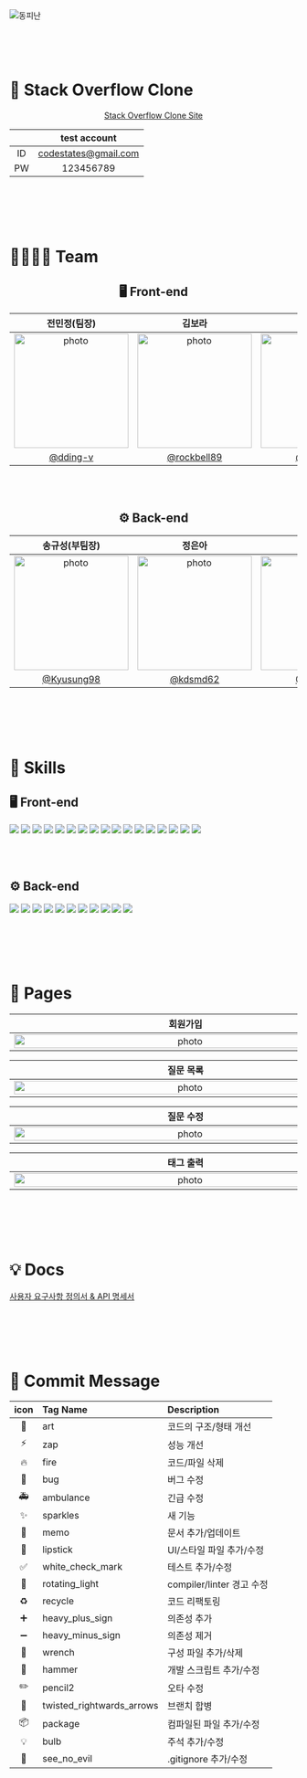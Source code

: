 <img src="https://capsule-render.vercel.app/api?type=Waving&color=8c66ff&height=280&section=header&fontColor=ffffff&animation=twinkling&text=%F0%9F%8E%88%20%EB%8F%99%EA%B7%B8%EB%9E%80%20%EC%BD%94%EB%94%A9%20%EC%86%8D%EC%97%90%20%ED%94%BC%EC%96%B4%EB%82%9C%20How%20is%20the%20life?&fontSize=40&fontAlignY=40" alt="동피난"/>

<br><br><br>

# 📌 Stack Overflow Clone

<div align="center">

[Stack Overflow Clone Site](https://github.com/kyechan99/capsule-render#wave)

| | test account |
| :--: | :--: |
| ID | codestates@gmail.com |
| PW | 123456789 |


<br><br><br><br>
</div>

# 👩‍👩‍👧‍👦 Team

<div align="center">

## 🖥️ Front-end
| 전민정(팀장) | 김보라 | 이승미 |
| :---------: | :----: | :-----: |
| <div><img src="https://lh3.googleusercontent.com/fife/AMPSemcXqZvnahdcQTSlE8Fqad97MjgCXnOcFWaXYnqXft14sujVJZy7TIc_PHW2vnNLhx38E0BJvd_-GZCQQIUBQbgXqa-hc3g_5XCGASSShRQoydhP4azZ853f9KA70fDIsUotJZIFJRQnYK9XAt2bRYSOTJd30f3nOddi5Xqz8FTXzwtB3PGW0DclxYsDzlskiuMxRfCgXGfYPRNyVTKro8lZuq-GcIgZKxMKPWwADte7ZLka6TYwc3kUMnoboN7DsnlB6WMFYrQOaPmH2Q6v9LP60uc7JQqNF2DGd6PT2c0IG5siYjSuTcFYxygFD9r4oRfJfkvNmY0EvsqZkINqIdExorBiWi6sETv8PkKyIIQEsfFTPKo5Ees1wycpg6PAzqSosCeGU73pOEu05PaPOwtpvDcT2V-vcSn79KiQOK0U-NOg6QVVa99hju2zXY9_IXcBZqulsQS4tJi5Ru2Dzcdkl8y9H_w18cFtTxJSi8k-QwAqMycZDQTpavriDQfZQtg8w5hdD_zBoMxhfMGr3c_qsrt-MedxfXu26_LVduJ1MpqKQukUffQsUQsm0b_N0NT5pckj5Ks4V5ixJOMfwKXgHG2jjVDOztaSdyZ5kZj2wfnO1Qlc1uFLWi9zVUQCEn3EXczhzqa5hSRxlKM4hSHPC5MYz8RyZ3LxxImdNFWzGwk4Cr8I2YA0NiT06XYfm9AXlW6WsTrc9EP5f4fXwl6jI0AtQznQvT50mtkhgRAe85u-ZyPzGjtbJMJ4LD4psRv3gvp8SK0BTQhR77tzlFyDLKYabenby7VumZlYji6LO4FNkg0UxXyR-l72HC32z4y7oH9-OeBk5PXPJD2_U-r6k4Rb_3UCxpmmpvflumygiuJyaXx_2N7BluQ2_V1GgM6ech6xWuYlHbIsP4Dh_aXPMehPuEL6npnlzecfJaVjRYf2LLp9aQiS6IyFy_aLHDTccwE5BtsoIr9GvO6KQAu-0P92TpKxXvQjFJc3A-_bQbbf6dNx6GWaDDvtoPkNwJfr2qAWqu5FlaOQW-slaYcIJsrqTKZt0BFd0IDBxuZnR3wDYSf8OSG0SAOHysww2g-rzReaH76TjXbCytJ1Da0IaaISqFk8PuGcG4Dr6ZQ5Fp7CI2MAO6eHFKMw05GGDpeWwHq5faulOflUwvfMcWmpFvNe-GfljoaNOtZGV8OF4xU4IyV9d9v2L8mfh0kIhEFGy66SPTEDBtjTfXqthXZOnEKt8WA7ROiRxnY77JfvgtbbLW03cfzMBb4k0Fa-Urnrppur5aimX-fVUuVqos-8ziGxTsefScMYVo5T-VlRiP9xUcF3CTYJHkDyTn4mc1xfxQZiS3iImRAjZa8oV5HAOF0IJX3mMc484kY3C3JIyVhL_ZXen1XBWAyhHfCTZXw7bbxhZrHqNRyUVYs5cVVVkFONaXRW1ufdt6ND7zlzgbRQEPiOIw2icSo9qLxkafGAU4kWvO0tN0B2VwOgBO5w6vJn1N8YHTKR-wlcxSsl9vnKWgcgT5Whu9ayDJ-7zEx-HbBlrrOegb0TnX-Kf39LmSR5-XQ9kl-E-t_HBLu6lpkMvEBoBydQ79n4gV793YDvXi9u_fRdXkXV8USEuyBsKhRa5ugGphg=w1832-h2576" alt="photo" width="200" height="200" /></div> | <div><img src="https://lh3.googleusercontent.com/fife/AMPSemf-u_16aBIvq2Eck_4dlhTDRbH0-zEmEXz_ZeApeChBsgeubeyG8qupJD2EmQkgaN3u0d1cxvHOHbSxqzMFTz6uuamWzWS0SF8ee9u49AI-oRRECSBh-XIn3sznKFUeNYq1m_VwOzYkVng-NT1WMvx1wy5pnnS9XDQVSTTJRITOsqnpZjSvzJ6l45jnfzq1dLCRZ9tiO_W8LiGDrbXI18wrZnrZD2iH1S9VbL51bxPnuatj05EhEiUbt0CeOKaxDTRQpbjMVpfkWaLZDNENEFDBXLM58AFpCMkEJdvL-I2QKd7L05mfsA12T8_30r_rU3lJHwYKHgpBdYzENM7KUKxjL6g_OEQQ1CzHJqIHp1d20hbXryMlMYzduY3TM4KQAgYdX10431byWYyXzpkeoa91wb1aA0RQ7-k3C1-dHNRNYBIrVmnW_HHIeDzobfV1QZMsJxdxu50YA79jzrubUHyd2Kz5i_hdXJ2d0rxmpJTnlxjjc5y8KUbtchWYbi6NwUtvgdnTr8kFXqHbMCEHNVC-iJRi56ZsVMiAm57-tbkocHMv--YqlEphNWMb6JEurHFwlTYj11kUn1kXN5o1FkcjwNWCPZNQEZJZqhEbYwGmiEwfvmnXAGagBuVTvz03dqxWpD87WMH0NlsNw_bGl5JIXis52QJqwXTS74LWqCzdrG3KKEWoRvh-fUmAwBAAaaP8Daczyrx00010RSyixdzjmGsIUAdeHII-3OcC2RFTOrcd1G46decyKQ1047xLjnIjsYQHTuWH9SDREz4CcRb_2_SGIp6MvYVkUiM28ZXURRq453ezjbmL3jM0B3sLHyIKAgnGrq9V5WwjoAmzcxcyak2mcuwiOlLIYHZc473A60NFto65sdGR8KxZaVSePBnJoLyX6F-6qDjk3aZeR7GuQNTf5BfCvOn7SBrod7HMO4F-20bjxAe7DonDAuK1OV7Y6a9EfopGyEPq30wm84ztLRj0h2LzNoet3zuBdSqP9po-mPkDEKbbxRrpI_dV03sL395KBK7_Kk6IvhF3AfHFLn1i-5IGTHzQJr_G2MK9syr8AkzKhC9biHkqNqXdWt0KjrF2DW5KWbseso-uLyr0OFWWvbugSI86YghJ6PxgWUuHe1dhFhEG79rjO165n7S4LzSJtRnPYQlrHvfEc_Qv9qqz5xEIlGeZ0l-CJc4JI9AZc4kXT7bVhUiS0ZeiT-UBUH1OTTwd4Fjm8rMpH7F6z7Yliio3RgOVfkJO3CNt5E2FyZRoLqbUf6pMFLpdkDnFs1pbvLpdPaxxhWuoee0F8oQIr5KUsUiRtRQy89icuwuzDU5514EodDOr79pumM5CC8Gt95SkQWkOn5NXiHZuy56e5lS4SVSyeDU5KlMXA7RN6BzoF6MHhKYL4RXOiNPTSPvsYUybRWWxQuwUwmZDAY3k-58oqP-4DK2wwuuu_EVLfliGsEdmBp2dt8AKHboMgAJjqVQYVt5iYMWycSakNavplbEYfJXodPhEnLeH8ggKAC16Wj_t-8SbZMT-ldlVmYm3uuMlfWeZkMTAPLxZ4MW3MVpFFJxmYK_4SMAz7UaEoMzXANpyobJBYZTpb9Oo1x1feIEu_rdWay0XlN4D3fIfRFxLC00=w1860-h2608" alt="photo" width="200" height="200" /></div> | <div><img src="https://lh3.googleusercontent.com/fife/AMPSemehvLSZ-9Tzkh-D0xWNU7VAhXNJ99KXrlRP3KpdUMyieUTflBvncxcPhqXN1DOpuJfiiOQzUuu3n_aFy74qAimYumTB0TQNdpbgm9WjGoY_rdW7B-e-r87E_GyoS2DX2WoL8mr49O2UJgscck2wBjf7fKVeqX5vtjyAXQshUQGuFtUh2htovdxzdA0LBQhk85-XKiUyFUWQgPUjPEwQVBjZcv501i0Se8oKLVTriD_Y6N5F5gwth3WwHKZQvks_BZm3LcEmCrDLtsm886Anzd7swEA5FxFCOxqKzVYjokgDWn8v-Utmie0fONSTjVMjQK7NBzIKJECxtAsP9U2rBdsdNbmp3K4mbvKf2TM8_ZysqQDHwdWIJz-1xOXjYzzRE7cbBhgYwu6Wxlxxvg0vX-RSr-kENQjoMQw-znyS3WKuVzAaJgLbVKJaBlXhD4zXv2g0S4h9mDLSsML0rMp-meltKPUB9-ZE4Q0dyVDa-hXHlj3YGcYabG4wIYSKZaWb0ZQ-OR4vTBzZfxyS1F9LXx6DNeIhhGQm3hS3XR3CwkChZJLYsYc5sHUlOJSN0hVT5ZMEXxAXmAbI0K_2KiX55suS86VfSXIMkdW_B5KmNcPhwmvCN3S2hi2ycQFKYCNf5QzptrghYPBMRJ7-FaoSaJph-CAC6_2j0Rfrl8tP3byhlhRjQFXNGViisiS95R64vZpm44BRF2Q0cIR-wzq4AAfRX07ILaQNIQzda6UQiCWw2hrwHCSUpdkyQYq7XI9sefWKSLQESHC3IbIYok3Tg9ZeeRKXbvSfsUq3yJNBqox0kPHf7_BjLuCQioBT3j60DKcnFKQkMHEX5YLM8YOHwiBxRLW-N_AN2mkS3ovcnshjAR7AolaTiemNt0T4jpFFrzqrgOf259fJR1lW4wZ53Mu9ontxiEogvBtRDG5XKyy-YRe3qj03lS8MvhCgR4SqwrJyxEBlHOtmFyhoZmZ0vzQRNwEM34qGIzrZJJEVYGx0KNlM7rIogwM2CDeWRrpLguvyAVudAJG2Hy8JTvAWqOR4iYpvNKie9FR8BHBBTxDWTgabk1Z4bdKhmReWIL5zacBUdgeRfYbWmxccKq3MwyffMKRneOvdFFYrZyR9qAwxZf35YzhTCZXD5VnErQCUFXiJdIJayUoI6ZeZeQS5lmx-3hCS7xXxOFCxlzeRTKAdv2oTP3D9Fu4JocyHc57qXpbIbWA5BRvonzCwVkHmS7tMr6tu3bW-SOOaFAdV9L2aQw2-mFGJ4Q6WBMdQxAfsGosjlyZTud3U2Din6VO4rtHcIGZMYEFvH7vNsfm4zMQqDoMTstvC9GhGj3VxDnTKQm95uvrTwwOP2_FxJ6PkMDoXu2rBkj_GA_MkG5KEXxkUeFsb_UwFqSFiOvc0jSdce1dl3ZzLg6IMRSbhD2h2vDSmwXCHIXjmPk46TgvCwMIOzM88iTO0rUKjuCzN8K1rUvClK91gINJApeteGmXPq71sgS1CT7rJmqpjtVYXD3Nvf0u8MnMgnqkqdQ8YljGhJyt_O4XuOMQ-sFQYq5vuWXtfDT-PGcRZ9x903VChhmSLpYYxU2aYH5z7Z1lpGHcdi33NyRaz8IDkNHfvxJEJMWpkK8sCRDbsmZI=w2588-h2608" alt="photo" width="200" height="200" /></div> 
| [@dding-v](https://github.com/dding-v) | [@rockbell89](https://github.com/rockbell89) | [@mya413](https://github.com/mya413) |

<br><br>

## ⚙️ Back-end
| 송규성(부팀장) | 정은아 | 김지선 |
| :---------: | :----: | :-----: |
| <div><img src="https://avatars.githubusercontent.com/u/115770061?v=4" alt="photo" width="200" height="200" /></div>  | <div><img src="https://avatars.githubusercontent.com/u/115855871?v=4" alt="photo" width="200" height="200" /></div> | <div><img src="https://avatars.githubusercontent.com/u/116053524?v=4" alt="photo" width="200" height="200" /></div>
| [@Kyusung98](https://github.com/Kyusung98) | [@kdsmd62](https://github.com/kdsmd62) | [@JiSun11](https://github.com/JiSun11) |

<br><br><br><br>
</div>

# 🔎 Skills

## 🖥️ Front-end
<img src="https://img.shields.io/badge/html5-E34F26?style=for-the-badge&logo=html5&logoColor=white"> <img src="https://img.shields.io/badge/Tailwind CSS-06B6D4?style=for-the-badge&logo=Tailwind CSS&logoColor=white"> <img src="https://img.shields.io/badge/javascript-F7DF1E?style=for-the-badge&logo=javascript&logoColor=black"> <img src="https://img.shields.io/badge/node.js-339933?style=for-the-badge&logo=Node.js&logoColor=white"> <img src="https://img.shields.io/badge/react-61DAFB?style=for-the-badge&logo=react&logoColor=black"> <img src="https://img.shields.io/badge/create react app-09D3AC?style=for-the-badge&logo=create react app&logoColor=white"> <img src="https://img.shields.io/badge/React Router-CA4245?style=for-the-badge&logo=React Router&logoColor=white"> <img src="https://img.shields.io/badge/Axios-5A29E4?style=for-the-badge&logo=Axios&logoColor=white"> <img src="https://img.shields.io/badge/Sass-CC6699?style=for-the-badge&logo=Sass&logoColor=white"> <img src="https://img.shields.io/badge/Prettier-F7B93E?style=for-the-badge&logo=Prettier&logoColor=white"> <img src="https://img.shields.io/badge/ESLint-4B32C3?style=for-the-badge&logo=ESLint&logoColor=white"> <img src="https://img.shields.io/badge/amazonaws-232F3E?style=for-the-badge&logo=amazonaws&logoColor=white">
<img src="https://img.shields.io/badge/React Hook Form-EC5990?style=for-the-badge&logo=React&logoColor=white"> <img src="https://img.shields.io/badge/React Icons-E92263?style=for-the-badge&logo=React&logoColor=white"> <img src="https://img.shields.io/badge/React Quill-000000?style=for-the-badge&logo=React&logoColor=white"> <img src="https://img.shields.io/badge/React Context-61DAFB?style=for-the-badge&logo=React&logoColor=white"> <img src="https://img.shields.io/badge/React Classnames-3077c6?style=for-the-badge&logo=React&logoColor=white"> 



<br><br>

## ⚙️ Back-end
<img src="https://img.shields.io/badge/java-F24E1E?style=for-the-badge&logo=java&logoColor=white"> <img src="https://img.shields.io/badge/SPRING DATA JPA-6DB33F?style=for-the-badge&logo=spring&logoColor=white"> <img src="https://img.shields.io/badge/spring boot-6DB33F?style=for-the-badge&logo=spring boot&logoColor=white"> <img src="https://img.shields.io/badge/spring security-6DB33F?style=for-the-badge&logo=spring security&logoColor=white"> <img src="https://img.shields.io/badge/JWT-d63aff?style=for-the-badge&logo=JSONWebTokens&logoColor=black"> <img src="https://img.shields.io/badge/mysql-4479A1?style=for-the-badge&logo=mysql&logoColor=white"> <img src="https://img.shields.io/badge/h2-004088?style=for-the-badge&logo=h2&logoColor=white"> <img src="https://img.shields.io/badge/gradle-02303A?style=for-the-badge&logo=gradle&logoColor=white"> <img src="https://img.shields.io/badge/amazon ec2-FF9900?style=for-the-badge&logo=amazon ec2&logoColor=white"> <img src="https://img.shields.io/badge/amazon rds-527FFF?style=for-the-badge&logo=amazon rds&logoColor=white"> <img src="https://img.shields.io/badge/Hibernate-59666C?style=for-the-badge&logo=Hibernate&logoColor=white"> 



<br><br><br><br>

# 📄 Pages
| 회원가입 | 로그인 | 로그아웃 |
| :----: | :--: | :---: |
| <img src="https://lh3.googleusercontent.com/fife/AMPSemcXOy0qH86FoWKrHf5sJ6RaYduJn2nQdE7nlfxCzm4gxc4hFKRXXRhYMOaHZ04oNG5DFzTXYkGNkwhr3Sb97Ru0vDwwLlVmJZHHlu2OJuu4zgKY1H1WFIMf8MUTEadKDhDpI1KSs45cWl7BwQi0JQAv_s_pnK1KKL4y5-Lk3Kd7Kv8gjFTcODpgd4Y1PjbFfIz3jE4aJVcl5o3LkMK9NxUDgJyY07JPiZU-fCzgb8C8p-zM8cYldKEzV53PdX2d6uxXowkJylOdDRgku2BEgwbbWFpZuDJFgJLnYbrY06RQRrYywSlO4UJDcliR7U_HjsoduZfEahrIZnIWJkBv6WVc7PPUHFA_DM7HaYXArdvkUNZnYj9KrGLB5emA8K7xhO6fgCsOzNC6l2ZMka9Hs_4J9reT2zhgGNAPKp4cffmg9WeFCQoWKZxHzx9xvJ0upzj8TLCczbfnqXtZewLcllJ44UdOlmX49aiR-NPS6Is0B-vh7FyRGBPypUgxEkTPBncuO2DpnsKOqMO7e5ytCAbqVbXK2xsC1_0sKVyrK2aDP55FYSc_zfL71GlxfXfRshZmf0NpdVhP4YBnsF8qwyEokvDoxX9zGvw0tVaeLV6OHI68I5wdyM5ibs3-v6gtYYyrT2lRXKMo82YUBUcNWoxjvc2bCFpHWXJTMI1XGOeRH4oeO2QcgYOpiu1Z_YijxqX-Aj23crdot8cDZCapfffDhlDUl1-RL7HXjnl2a79-RxvA1WlrVVlGYUFBDgpeIu6mgyRthIoYMxarnZI6viqAsnJzONkvpekIZ3mFWsfttIrWckedyCSHZT4sPKLwYJuGkJQEC1lGB87IMKclYOeYSK_i8SotolVxl6vBTohiqtU2oUpnFUuE7_xITXbYayDh80xMi1e4kUgZd_cn7TjbxM1Pjq9fL1dpeP8OEt9Odh-FtfaQ2E-isorxGdnyCK-KD8GEqDEhrz3BTCR3KHe-cVUKYxej03TluG1egZrKRU9u339OdMma-w22IhqNN7_56eNcazXhGbuiEo6KSu0Z5n_q0Uo7XSOrtzTuWHWqeUGXdBJjLLUHI-ZXm6HGV9gMF0IXq-96A51_WqdYp1gO2WntqLiEdT3gcTgGIqp9MoSXQWOwBTz_7_4QA56BYd47OREZs72ZU1AH6OsD6atkbq6QJjD6N8K6SWcs9oDAMv2s1j1oHBXJZEGvnNQCoHXSBvP2IBXM4BhybGoiUJ1MpFjz5mRUdJznG9TVos3N8Kkf9OCsTN5N6OiLItRtaatKT4OZ-GlT94V5gay1r0XtVqXBQ0fketLPnTRHdqjoJelg1FFkwofR0_NxmD83kZA5htOAlKBTcxkVFy-yDCRMGJB7zaA-yncxcqsAC8m9FWFcnCYsRbsmRaRkDW5Fsocn5FMjT-Fb86zPl_3aTKA1A636garZPJKYmnkeldl0tIWTnJQAKXz6JxNRz_qEeaMv0D8cS9gHig9tcWzh5Knsb71P091s9rFpWsTLz6qkEPLs7vcj_X8_A_36oAWR6H3_m5vIx7GKGfo3s3lMTYUjFaptelfbf7RBmhT54Sn2G9j3BLyXNbeNxnIw5oaApZDe4s07QZrEF0bxNW3H8B9jcOxZxJBynck=w2880-h1416" alt="photo" width="600" height="100%" /> | <img src="https://lh3.googleusercontent.com/fife/AMPSemf0AElm6025Zcu3NlRKzY-ti9AcA0bDKiAsbUV0e5zHdkWcPt1ZvefFI34Xuu1ToBjQNSVkhZhi_nJOpXXnEPU4D3DmnCi07tForrQAXp_ufyji8XvGkCI3garmnsn9f9BWd61iohezxtHSBQJsbF_4FHZ_5fKgCTWYMKEm3CxVmcgeVSoNfzeZSKWTZ8By7A9ZjjTZPHiPXCAqtAqA0UWK03mhXOldNbMDst7bzDxjIjNVG4Jz1kgU28TirBKgGS87apLCnpJ6_xDiBHh79gvp8CyXr7kGt9KamyLpIujT9xgy3ubpr-B5psZE0-JTC6hRa--867MxqcwvNgQsM1zSG9MBkZKLcfVosw9MidcLA3TzwpCkPZ0Ycf_VyAEkv9vCGBEJMfoFt8TztGWt1ZdtFFFNy4owO59U5E7TzL2h5sfvYijG0Q4M_NPmt3_0KV2KQQ2vU79nKcGD83xMTn7hnhr3xdiRT9BcmD2IPs5WGp-miz5F0sfTqOCunPSpzdOArtNloi4cGr5N_feXpyMvkTUzGGRQoqawbRbCLMBH78Z5pZJpuUK-1aapi1jdvv9a_smvZFSRoX7SeZAucQH5r2Ooh2CkwXIu276W4edX2gN6cchXI3hecoy_2tH7HbHkZRWKaZxjr-ZgOCHkkOC_m7krtZKSsEKSfNRLagnkiIrRDjCo3JmHXZViO8776-sb9LLO1wk9iU7V-NAeOlaaHOPqvxxyarda3O_Q-Tf2y7JMjRsra6J0UkuWAgMGd_KJJroOtUIJPSJyW-FOCfS6n_D3q5vLs3g1ybUWZJpgd5Waw_MUHUl_nPBn_EliLxZsqAQ49ybLbYll4FOXo0CFPYp7YpVmKop21kJuLR2RpaRpSTE1r1_lmBc8IKoTcUqQTmfLfVrPdUs4P-LF1xZ74ZFP9RDf-OfvLDsQ7pXuFwPtVBOxwxWfUZqgvxeH2Rz9IIrSGkIGTrjy4jE0K-D5HrtECmktMW4L5T-NmovwzUhSHLMEyrmhvBCbLky8qMOy4iDAAi_Qw6W-2ozLxh7wSt81ij4kyCtA_Hk_7aONdXrqgIWFF1cRz9kffpQWWeI7RhsQwpehYzzkRFawIsO6eYKceJ0g3-sbHqZn362MiFOgaZBLn4LSxTp9NbVaAvv0L7MTHS1qmzcp5xmoW5Wx5JuqBvNqPU4dm2u1pVcyJ-rQYye0JDNDE8v5nbAgZFPOJoWJVrCw69YqSCw5vSGRE46mjtzRRvWYKbC34gt9T2dyYLSAa8VjkBOa8l0dm5EAvXOdwQzZGeIXqZaY8aZpYjWCls0CAoGvNg0K8-AC5_Cm0obzxzwmw0lUgKc9IGXaZVw2eg2lQLfwQVYDQliOhZXU1dqC7KzWqK_10Xls1I2zNFfyvIoBrEcxe6OxkAvGvtN3ETgwc9_EfSI4o-yAhKbGGmOVECCDd3S0C-_jPPp27Y7wdWnTQsgr2ML2E2oDRQsmHdbaARE0G1WIZ90uKR2pnMBQpnqDgQxwt8ypDofHUcQ-fzM2jtMYtSaEI4RDVuH6d4xX6-0qQTtp30AglRFi68H9SMbFYUlSywEHrtKkYmajBFSMhfP-efQKl9abkGKf6SbP5JkHQ_LLvq2i-z4Ihs9C8w0=w2152-h1416" alt="photo" width="600" height="100%" /> | <img src="https://lh3.googleusercontent.com/fife/AMPSemfHziX_v-SoXbc2_BffoFEO4_3Lbt6TnOvaLT9kJgkZv4_YH5saBacexy5SwDEcoDnbDObw6NX_DbwRMlLhB0SgIrf7KeRuqRtIAvEzzBQSXmj_rpM8HTPeK10ukJbQfDVRjuL4YKbp05NYhB4Uc4okDSkHHiES8BeMYx20jkVbdyFBYNo47vRHvSdk_xc0ndn_YaBVdm5D9kRKqh3ojl1NJojgd4kGD2dM0m-vFLnJ2Rs1Ia2thjzV6RHZ61pZ3I5eF92eV5_O6czSYYsXa4bN5ZTQmbgpXCrlPRbQtfNJD9dV-pGK611DJYEMrT8zDLDt_CznRafyTstNO-e3CzAfjbYWjLFnIL0pyP701JTZuCjXl45-_fwWwSdFKKJv4x1QJ7vITD5nEOF55XLfuCVyzOIylb4jwC3SXkGtxzUCps2gqeC2xfQMuKda9DzQn8Epp6f1aN7t_5gZszlyGbOEUQ36Blm8AEuTTxRvyy6ZPr_fYu9_FD3IwpjRI9iyEAMCCQfQanP4ldBflmelpl-FSp8g9zFT12Gy9GPusSknrL3Veb5cVz2pSTA_GMhC-wb_Ec-ggGRk23vmsRmgQ5xED78pTToyUMMRBwqOWscDQ2R3OttCCKlHJt41cKLse8w5B2SaHnxZIMEKYZh7w82GZ_ngWyTFTdCX0sjrdFSXmFNmvDs4kJyRvnI4M7U6SnDng9SEnMoic8CFdBwjibZtB7tJ2EIK_cSo_Q99Eg6poa4JVsQPtxjRXJEy741_CvfC1qh5-5r_K_4Qg6T6hsc5BRfxU6VlBIvvYn1Jhjkt5tzaUNsdx93pBhzg0FJyNav8UP5VGlShc8DsyFBZuPqaORnLPxazTqLM9v-hZr8i66KU-yMcTVPjbG1vO0fFxmVNOalVdqP2BVri002FxsgCtK5fU6eVrctpkLGHKeZY1TCPm6DjzKZ81yz6w300Y7XHSh4akGf3_nOKcYrE37ZzEI0hXcmQa0-R-StSs7xe7B3B8HDhOlCoHxiCQQLEjJf3WcR9hfFye1qgvtthbFfoHb6-K5KpXV5jjVmHy7-UUR6AQgv9rEUy3fOubSy1AALE28zOqhrqTDBzkLqXepapjjltW6Z7QXbfeph1JiCJLRasAghVPBY27Grc-qxgYPoyzhnVrRoqc9-cRLwYv-74tYUDzR_egKbCIII4DVrEMEIKsy44w8Z3uhj4lu5Xbj1_wgjWhJ93h9Ht0HU187FHPSDjcvUtffjrvOSCgd4CxhE-zG28lv1qtNrCXh939snKCEpkO2qurXtFo244JQg_vyeb8eMHHZZo_g_kpH2ORtn096b95iOhIDd276fP6zGbafhxaxG5TViAwV49kY4fX8dMr1JNKbP5MqIXOJRKsQPWWsDdF59re5YC51AduhiM0Pkqro87jj1qM5alCp-RsLwEdVJNYxcVR7jkiZMH-T6cSloFkxEaw0ryC_XN7tp93zR3sOavfYYXeaSy2mfhgS64LSe6ebMPm0mLCDWxMxBSmk5HnJAkYQ5U-zFo-UqKa7-DSCg0X5tI4vjBeOYD0FFQ0ld4yK_pagQ-gKVcSl6mnfY38IvjbJiELOiYd7Tl3OL7JCGIcXqyEsLXONcaw772Yh1ZcyA=w2152-h1416" alt="photo" width="600" height="100%" /> |

| 질문 목록 | 질문 상세 | 질문 작성 |
| :----: | :-----: | :-----: |
| <img src="https://lh3.googleusercontent.com/fife/AMPSemfzH2fov44jAQ-bjm8SDRAkofYyH9J5CmRcwXszTDYzDsP2LzDQxWrFwK4PcsE05Cx5qO0CU_Cz69q48cJjaCm4bmb2GDNZSjtRt0UH2KqA6eTsD3xfiHp8yBdjq6TgvAU85QNcE6sp-nSsVChoyhVfpQS2v2bBmjUCRnDbxxIIrm3IRmFeec57MzIx2a2Xe7tUr3FQIIBfYp2sa4XTKR9-3ct2BknQjm69PEWZvdFPcZgzxYpQcH1Q6xZb-IydFCe0jKyoeIBsqy_aNZ-zxJMFBinqS8h9LGyJm6H0OoZbo-AfDX5CaMS1aDEp6KpXBJq1ynXT_KYDq25aebLPW2GlKWvMF4LnKlGnyKChMXouA9WxGQBO4-Q9kYGoGtRccZPvLGaqLEVb-D2cpnZDCxF5A5L6ska6N1bDc1XH_I4evNYTENeRvg6FZgzBqNSdZcoH8TD_WziSv82hC2DeOFuaRzv_dCFlgBl4O80BTuK0SayXZFUFqfNuVI4LNxJ0Zwsimjetrb2Rrn92U1mmkjJlT726vySDbe16XFZaG6AxFXeNYmIeE7nFdrm2PsapjE4XwyTEcG6L3hrCKIMGVr933Dl33G9fWmJWTXuJu29R15KqpfMmSvme0NgCDMuMI1QOmaw8JkRJhuRiXHt-oxohHBtS-FZi8UuRTmrjeBfaYOGWdyCPWmEaNTXYKjqPuAOF3_k83UdSBDjqHe7gN3af0VslxV9fJsomKM21pqVYDl-gqX0JgeIwO-SRVU1GVwHU6baefbfANn4er-K6Z4wk3vz0vEdsJHLoOWZPvYSHjNVFNA0qKdHCv8t_0Jcq32fAt9e-7C6hWsRsTpVtsJmxxWNk2K7pYZycoVusFVaANrbX0EF89bXEmnReFTKTCh0s01Ft_pUVdthcfBajTtg7IYAahXSsQCjbDNSdmR7na1r87btxu14L3t1KFYnNB7bm2xhQn_0MFCbhgUWEkiVXXdHiGj4JYrJZfzD6uYwXDJ0j4XqsID_2CHbASpL1EcIdKveZjGEQ576EH1NDHTa-R9NxwjvszKTvrmrYZ74WIO5-zWog_qwnaRgS1Iez8WO4l7OjbXLiB-79G0UPOQfcK-KBFMbpl5RBdcCc-oZEtNuwxzfB6zgkNrKToHhGoFjAilieuI1y45THKJ2Wr7i_F2HExC_1-JV8bduqLAgwPQkHj48pPq3JO6Q5Tu7YRcrU2v_xoRJkgs2Vyz7PDYn4q3N13KsYSTBxU8WmStnLns5y1aEklxFEfOK3EnlXz1OjEQvbbOPCugeCbgyssaCLOS7We3Xd7-BvTEgSkoYuMMLqMggpLtZ5Ly7KZ0bj1pVHn4VeSv5kXruABBnbLPGJXbfB2nkZ8ClZE6zZ9-b6q1FW7v283rYs32iG5p3pie2Hh8M27hoKc5BNQIw2xw_A0Z6iJFGF5K2ezWv8symKO93E5uN-FA9w5KbZ-RCmiSQmaTUyZfi4JP7oc9iaqkdvH22dmjT-Ie-D8Nb1zFYDgErrnVKbNqwWHFDLsf5rnwi6FzzwXKdQAOr0Xf_dYpUd58tVUtz360Doeeh4b--AMxIDAHlrXw_wO3d9HmaGcCb8i9Hi-EolhqlunLnyGqE4HCb52Ekqfz0=w2152-h1416" alt="photo" width="600" height="100%" /> | <img src="https://lh3.googleusercontent.com/fife/AMPSemcelgpjRQkvH5cOp-g9WScAUIy_G78GlLDrICnLPfHpGe1IwPa6xo6I-vVWetL6AJ8Cp00hWQGM2MlOWMMHrU7QZ80TA2aGImXXz7Jcq1n6S3JjlC70vO3pbwjjCYXiA69K5hKIkJprseNDjFx9xcJouh8JwJ4it1eesgDSqFDnorFRfxesZl5CG47pOj6mNPL6xiKbbeW14pdvyAsgC5GkTfJU8L3Kl_lw1D0NpAJLqQxWJoHWjaYMtmrQekOMA8G2eg8hGyq5uqRs5ishOXNbYRkyyAndsYsIMGIs5aj-FUWxGVUj49hWuwvf5dU049nyc3j6wCWgBEGbVLJjExaY35GF_f7u4nfUmj4Thf8Nd1a-pbhFT03LfaAQZLKF0WvWKZD7Ea9HFkFwKqPhjsN9wsKWbbkPDKM9NVf9Z3qGhFnovpjE6goYexXyqsdY45ROAo7B4cd1OrE1Ir4HJMmGChfmWuwMv7tNDgmA2dLRsXSAB4HEWxIrZNA1h0vDrcU7ABL-T7Tpi0MPUZ8Mp8sJkjSvJTTVq9znbb0dH0e1SxGr3UVZinvRUMntBXIS-8mB7f9uDv7JehsZ7-7ggnpciMLKWs_tHqVAzkb0q3WXzE7r98v_kMOr0FMlprT5b6Rk1ZevvNT0SiM_XX69BfTS46Wo5QwbMQU7AWF2wgmOT_TuGEoKeKl4WrGiiaxYKqe_Lq7x0oKoj2WZvZ7FmNuTos4XJEozm9XFTJHvOrkqcowLCS36I7N6EpXYBK-JyjobzSIzOoy4HBW7PHUGgDhBs5ubs3x3m_Z1HgDqaiad8UcCu9ZTGZPJoGSBwMOahiTBdrEbkICrqzQ0TVT1imrs-y1ingPFj_OlqeoOtoBvWZCFlKJ5XSCjwtND9dJqoqmcFUeh9XjwM-lfG4LaAEcFN9SgRd_JIxg7WAsA0XXTYBOy06ADYiPCPZy_Zt0O_sO7u_XW94suwM2Ii8GfJt_QcmbRxsbUFULax1-t71WwIVfhz4cuIWgqfRGY_C3Kl4_qYWCRpVZaKz55zeaNnNa_jEA-57yxFr1E_BAT46E3RKTFd8J789tIVmiafK2QPNyZoEK0vATKi4HcGxpf2HoKrTN0fJqDwUBZP_BMnaCnPSxsRemdz-ksnRxBrz184JUpHc9PTC-OHwSJCT2VnuV2n07pw06lbIvs2RuH8lHZsm5bAO9H1S3r7Sz7ZqGi2wHx-LIAfP1JYfKQvuCzejpQ-J6S9rOUaqOSsNsss0sW81Gmem8VZXZDO5xlrPzK_LP7ADt46JGMFypl7C145V6k3jydy-H6m_OWEs8K00DmMZ6MpKEA0ewZr3yhn39o0xLXD7RQmhzePtqRB-sgxg62nXJv3g0taeluaExS-yGWC1noC52BmWyCsETvKXtEv28RQvqrVCpHEVu_KeJXpnY2icKJTZrHHQNcyK_NjIxmu7pmjlIPs18fIfVExIg0XSNMbunOemu7a8aAFMzNmF8EM4rvadlYM0LikxfIZCyc3bVyONXDi29KF8DZn2JoMelpzccdROIpL0uBbD_2tbAFIgO6Kd4da122UihKAdAmUzl_RIW3a6DGKU12JDccX1TLd2Sws6joW4QWQ2h6U6TGcyiOzeRqN4I=w2152-h1416" alt="photo" width="600" height="100%" /> | <img src="https://lh3.googleusercontent.com/fife/AMPSemddhVN1fgGjQ_Fw-jPBN9dHQyT86DAUE8lo-IPBqpBubqedWEUNdmPmjJ3e-1QrDRVJX9eFCSw9qC7aL_nWNn3zWReYyG8LDUrKaxAx3-jzuL84bW947GQCwrtJfUWbEyBBytaIluUxWaAjsCdDX1A2KrceVrG9eDNkKYOiEqctxYqZzvjNahEc-3-RWt4cueH16OsYv5cr-_0_s8lIIV7vhcwMA2UT6jKDy8WnDE6DSjFY2whyrVFSgkmQgRsWY06F3vXCI4bEcvk5IyzhsQJ3hyi7YG98HM7YnIVChPz9H1XOduV15ryPcOgA8EwUR0iuBf8d0rTn22MGeCLYEaGcr_IlBPLnJ3qp-_r8ryaLCW5zVNFgDE-XRnjaZO6UElybwDMNUiEfokZh57BgsO4gG05bIS_q0S3CEvjxFy1bcbfy7920CRffDG2ybBgi8FRxNJmLlm3j5VmPcsh2F6GcNXoh6k0VvYhK5zjur3PDQ1u-v8wA_YrFnLrkkafdEY8ueIx1rcG2y_KxYdw_pkqX8DTD4OczvseZlwrOyOR4LX7p53HDkCm_7toBc6veIjOazSIAQLJS3ppc3PDU1jk2XyRh5NUCy4_vgsdt4YS2I1Vs0jv5OueC9JuDiSgXj0KlmSLPs4hWlSLgYVZRczrQwo6nGDSXKa_bJd9-AxghRd1R1NnKH3aLLqSPYxhsGfAkOfEUcgXyVaQST1GYkoabklXlHH-Rsh5VNojo8LUGg8lY1nCfSwkC15cNnUdLodar4VGl1oLZMYpqZ1JhgDw6bzpuCX-r3S4WOLXLiH9b4zAzz08wrUI8uBR6HoTe16a9j7RBDUI9ZIUKJagRxvp-NOLhg5nDto2edFSbjj1pOj0LrgXvyIyiQokekIvL1P42vPzbjtn7sVm_Iem1F6OSFZIyDwbCn1yIiNMxiD_7jjcHRMqvj9R-s40CjXV4tfGUeY15ZBGoIO9IcoUh6IAm9mkTsrz4tNB1SOeQ7Mh0MxSy_U6VfGPwYnppSQdOuyvcrvQnnRZEd5lTj38fJch5TUCCDQkckePfTm6E3mSsfDT7X_cM4EFR_z1EXEA6qwZL_ewZvHlQu2qaTMojkBkSuty0iNMB0l_w1Bgqb5LOE-DhAz0DeU21tBOndF2Q81C8k6vZC0JYpO_Vw0JbLoX1ITFMD32kffkQAAtFuAdUo3BnXlA-saE2YZrhiK7eRrvGe5tf-BPRkt5vGnNvi9cm9lDWki_e0qYKCFDfwGUJ6MCnviBUtFFeAxrwwZFiifP_Y2ihYyF9r1PnpUaGMcduR7QfhHisp_XmUIPfPbzyjyxuKgTd843n_IJf8BRnNgoo9VtDoHuPOp0WXAaCz05GJPyLxr8-zkoVampHLJhL5whlq9HM3V0KnVLJilQDz4eaQ90Z1WxXahXq4f4Jtdn8XATUC2VwMqMKy8MvFuBbX_znIUnVTovPHHHp2XcClxB96Xwyj2ReK8fUj7IXCXm_8J8LxGeSXc0SRCzl9XWChQgksYBGniJ-dRYVXtzWmVsYI_ktrYpaM6gjgJj62U7q8ll2-7Lr74CTCBzHhCNW0lFCdeOEwOYTUEUTmMXnq7ceYGCYw6v-mid9hgJdjSaa7a9J4JE0_xg=w2152-h1416" alt="photo" width="600" height="100%" /> |

| 질문 수정 | 질문 검색 | 회원 정보 |
| :----: | :-----: | :--: |
| <img src="https://lh3.googleusercontent.com/fife/AMPSemfdk_qygfB9bsjAsWFqvLFQ1MQJDCkAsQ4oZRlgiJdqnJgPo6CrBdFkzH8wCsH_Ij7hTaOpp6vsUsEoNkfWAjQf3_OHRhiPuKlNF4TG1vM1YWFhJ1xFN5jHUAcEeUmtPTBikxN5MnJr05IGwrSBn45_ntIGVCgOj6bCfpz2BxuRDOsj67UhOwRVmXTdvJDEN2YurY--cZg_QU55XZCU4RoSMxeF2Jj7q_Test0u0ylP9XybZOucCkfXVzXXBhL3-xV_NTXCwFnvsL4lvqCheVmvkMADXjUHk32-r-tgDUopkRqHoCymQrmG7tBTE8a10HxLIllEubnuisB1nyhZkRyIVXSTQMmoTheHZuS5P3mjeDM2szrW52lx2vA9224dpJFA6ISTEXSBTGuG1Q6Z3DVyv6ixZ9HOmduCzK5BeldeVW2n7MZKlMDGPxXReCr3M60pvGzAipUWskPu6scCuiabwBr07XJq9iHKYhKaUOUULouI_wuJ4OCSqXNALH3-nFhkUYblcCyqtcq-_BN6FN1Y4tyWZLiQS5ODWiuc3FUT-rFtejOMGXZXUmOI5VXdHJcoktyMp56Y3CRR4nJqstbygqyJp_1zp2zk8qoD0wigFa5UgwJFKomCYnFAkYgcvald57odu7RN9RBsCAGZWt7bsOsS1IK5l4Xa7c5MVCBg2sO_WmcIQZu8wjWv46xctrx5LL2OD3CA1kI4sN2bJRlwOmpsb6gOiaIhz4NTGx3d4I79T7X5OJ9eeUxqtyrKJ_MfyaJVpaZrJTaRMELRIHDkoTg1Npp2wrdot7Gqv8z3rm5sq_USMJV4inSqOpULMCdebdzJctujN-hfigJ3LmaZkzeTxxXQWuNlhPv5CbiM42xVEx1XPAia4XC_zvh_qy976_6TztcwWGJsM9_5u2zIRwlWuiIvxXlW4s6RazoUKz6wy_OYfyUz0sr0j0cBq_J7PuKhWyDJ_W1cC_WowMnOJ8BTtrv57WIUIRYxSXQ02wBF6d5eS8IDelQs96QQ4BoIZInrUUmDGHxV9cOu2qClgs-v00SEcOza6npigiJYcxTukgQhncovd_OY2SU3F2-2F-UfF1l8MU5p39F-V7GxlFfutfu4zJd32G_cMEtRl5CUy-_kIetwy-2sFFdFnTlFmUV1vjYjw_k85Pk62dP2ZTTzt2Hj1mKn8EW4KO_gdCvVDMvLFPi3-F8dMl2vo5hYXnNJU8EovF93_pjaGX4M7C9Me-uB_E5s5u3zCqDo4qSNEA1nR404L0uklwuQiaeZpvp0IPEXOYwwRaa8lwhUDmXms7yAdP3lXMZGyg1nR_W-3MScbFybaJa2W2_ilQlyG_aKOYGceTl5I0m1uuDC8NuuM8QgIKJ3l9gJuiax6kJmvqnG3QEsKV1n5qoX7OqVxzZri3_knDbFXu0fX5CumbrC0NyHg0bF6KwzhGyUTO3VaIyfX07lc1vVUnQg8S_HJyhlI0xQkW-yZkfce1rK_V9AU6gKTS6QXYsjQEaNGD0o3igLZEjK47PK1FF5a1nthn7Roq6cu3XBW3U7Vvw7amD1lHf_I09PMfusnxsfaQLT8-FQ8M5vlYfe_J71lyEsa978jx2X9YMrohIPBZEqALAMMe80EAs=w2152-h1416" alt="photo" width="600" height="100%" /> | <img src="https://lh3.googleusercontent.com/fife/AMPSemeFJiqK_bk1R407NRJ_C50pj0nlPdaJml4zYO8oQp2rwipuVetiNnN3_kWlksnM8n2hD2vkjLr6myjeMBvyLm4eATXkNnKfWG4VvsEbqdqo1v26uSZai1Raf7E5Oju71UmTnyz7ohOTfcyph4heYeYpY6zBh9Gv5c6sdUy1PMKZiX9L33PVoxmoZ6DUQMJEpiwQQojg6cuZACocDhJTA4yUprWtyiGTmtfZhWhWUZWaZmVR8cWyU7wdJ6UhNEIo9XYBqiZ9-O5b5gK4l6yPl2l79IWF5tjTUFnUMWKbgtpDJQenaZopBTiVP1vHgRbVaN-1t4Rk8xgg2hCCnaPC_gvxpS-kvL54CkxaPApysEf7phDdqKbQNgYBZ1aHKzF9GfnYczH45mVvSvxZPKiFCylE3Ed_3HhT4q14j4HKON9LPKOGeiaaYoONZPTewWBNRdR7hDQgl__JyC4nkSVpuLbSoxEElPSGVn-5_6lYf2tiOh531e-JY5TYY21wai4oRmcllo9HYjE1qXA2z6N0y59PfuWGLQJe5ML8F2fAm6DdqgzpEMX8JctEJCmpSYzVhLO5UFwN3ffpGwRfI8Z-6a8TCe6QZl-W4UDd98xrftRnS3s5qPt5gd1ypj-bXAw9bencUU65zpva8qdU2YtDI1QWar1JuVYZFJyqFl0zkJvx_1xBw3YynKN_1yZrQpuGRLonGwtGOsUedv3T3i1H800TMicENcKBy3ejLh3s0LgiAghtNUeeGrxVS3D7kRVU-xKSDR_NTInbHOPaDCoCvwhnKP-zuOgcgvDG7rtTsQUZYbnBfyENR8o6V8FnM3OBBC1Kl2f9W52w1rfkDTVJ9yv4w35sNtjrcOQWga_5i795H99p7v3fY3OjlScJFI-7P9dgxWKWc_YQLsCJiSWFs_utqivCE6rkG_RZNFgzDtxTPHQWOAYdm3kyzVOyCeURdfB2RCqJW_uDnA76pbHFcFkd_mbORJvBcJQWuwH8ClbC4CczTsMvb4rzire3NU3H6o_XF2z0oIIMB079ATK4SYO899JlCxUs4uJR6FxjlKe0hP8tTfbSHSPvmv-6To4n98pNxgQBCJzxeN0si_rQc3MXHl7rkvp7HlcvKW74Gg1c1kwyOxffINU4kjlU0PYaL80pH7p14GCznobLrSe9KNtEXkWSLyw-qFvIxYrsm4KMt9cvf24zjichAYYdZt3Hsg17ZkQRYTT5K0B9tmced8l12ybLLl_oIhZ6MmQOx5u0lGID8f2w-0FxfwFD_X9hxF6ZWFF_glBSL2V9EAQHDfw_8WwSA8E7EClbmvvmxYaQRh3wAMSVNjdVIig0pfuuNrV8c2iqGdEf5DRXxNxCmUTR3oRiFlbp_YIgC99761SsC8QQuy3k7ZT5rzfbdh_-dxp7Ae2j8DFxRGwYhzS5tt0w2-ImO5pF3MXC1YbFHiUXK54UpHRUdYE3okgj2WSA5_C3Ynu3E6uxmwicds8LwQP-6knBaeqhLa2mXIxbEdav9zVR1_0tctTwCFNBenSSyZlkel04yKoSdGO3JljO9pJhOpXH1bBAD71q-CsM4glls4SIqajQcR2mVAlbKbG9egahPSgzifdrIW_5HcqpijKXQqjDnvibuac=w2152-h1416" alt="photo" width="600" height="100%" /> | <img src="https://lh3.googleusercontent.com/fife/AMPSemfJpUBVHt33UBh5i05h24dLtYkH91hIJiaEhYIayt378k_A4wNXErOAuwJf7GcqwL9ejbS9_Q6G08SITTTN2_DcECN48wI4vyjgQ4jUZh6okkI9SRzSgxyE5uEy19a9k-jwemKDCLSek4V3yGb0L1MXhjRXpp4GqGhiXi3VtJWTluNpPxTY2Ge_ZQGPDycrFil3UNRGfibSSey9IALA9MM6pnMHLfXWSun_AXLf-QZA51pfUEhtH9An3yEVOypf3CjrqHJ_I7KO_kQOPkIHxbtflr0lHTFTb5X2NRZs4hnw6eAOmb7KwMYKtOUHZhMbSzS66z9A4yk8ul12JoOWv2OPCyU_0_fN4tujDP-hphFoxcgKO5lXSOWIPxC18wJq7XIWBwIyUMBntmmVR4cRYb_4koy2MaRvSSEkhKEU8SMcKs-uT8guvS4QE6Thi1cyhTCSszvD9lbdtkHg7I_Y4PbAaQha2mCzKitMuLcheSoeLdcCkYzmk3JJu05uz8sFgJjvp7No5aU1riGvggExGjbmwmcbSCga4KKzQHBx2fwPxgMiMOWPdgmCyj8Fsp7PqmflFldsHfu91UdkgI6kgBzgo6uotauniSQPLtK34H8m853K3pk-YmsYP9Sil9LIJgFr3oltH3WS0xAw67dUWUUE3LBnoh8BI8ZzbmktBtmp-Lqm8JjS80P1QitCcVmjCimcoUgBbm1q5zmwWzF8LWoQqMJYaPQOvyHqhqnIqxhbfE8fH3AMSfQBNWl6ZnhHK9mnrWafS_RaYDBiga-0gtFRmnMWG7tZihOiCmWQOfzlAomOfZbUQHB8su7pCfwVhU-mslSnZ15GBtZc1ghGkVftHiQeUS918_RctlGPoRYyRfNZqE2la4VP88OMBo_UlqERE74ysKhLKQngSxrwQD5R7Ru_a7D-EG4YrM__-j9VGD8r0Ze9jpPhJAWEz8dC7zHfuxdW6mZUqI48S8FEYio7whg_eEbJkg-NiKvNsDHvhsgv-UceFAxh05B-tikNCOxuB3ibjrCDzvirBp8yQtpHD0RcdHym3pY9sK6Bjppzi-nPPAIzGj_ccLscBmhDN4Lgx66r0pcTQ9onEo_YqgkCfXNSJiE7vVaVtCWIZ8HZCnpQSk9pQ0YqccySTjhg64_shiwVhgzTF5pC27gT0B6aiwxdc7bbL0wR1_sG1nNN90EY4HW_VHB_8J_z2ffIUT6GonpnHN5AxZ7SbC41K57VbJl4domefzT3BEyvXG2VYX0KZaNEVYUpiZSovYuz80BnWeHijPDdl6IvMQDNXkEL3InjDBHPQD_ZNbLRP7ww_PE6u0EX5ed1JzcyXxNfbd6nb0VNrjhhXxWvV60qA4IlZh7hyt8BGMOE4yf01FNhU-LaqufxMI-1glfm0WpvA_zPYglimgmBIzmWnwrYpwnzx1wrDk6Zj9h9vD0KIWtcnCIouxHTRYyjbEyM4CYpRlNwKe1dFcezcMPOyYdGeoKsmkGjiI0yu14I3V5lhDGPygz-VmVd0p43zaIF3au9wX11ttYwm4UmAyT-Juc-XH7IU5RZtO59xYB3mTkcJYuauVKj9HWrNYMEz8ggZxVCHo_7PJ14qPyScNIiA0SzxidD3sPmMcD1f10=w2152-h1416" alt="photo" width="600" height="100%" /> |

| 태그 출력 | 유저 출력 | 
| :----: | :-----: |
| <img src="https://lh3.googleusercontent.com/fife/AMPSemdKW38QP_dfzAb6_V7W-xTk3jxjGgRDuNqaapbFSfZ8ureZKUe4-1eZVFiJcpam9fTjn7hE2VFqLFZ5A8KwLe41ryITpcK_yDblwj410LbAcK4Zr7H64x_Yr4bo-tIJQbcI9W0sZFh9aozVNdLI7YjQ-MKFrRy-cP8C4oAWBPRuHrzEX2ezHHOcjNhDfdFWAm4TG0OTBkfxevK2mFj_up0uJhlNaz00hKAtJeFF0tTkBWfzgDGwplvuFTyw2x-A-X49c7F2Vakcc8HodttNJF3MIKBOqaeuYOAz5rsBInFH4VT5rwMaK3h79STNeR4qPTox0AaTICgxRfXT_TEhQt1A1Lc44UqYfLQomNg3awNHmSkU7GSrt1qaf_XAwMbaXxjmPTqbDbPbu9X0w1yVWHkrYPgp3lrScINXF8d_iUkSO8EDEDo44i49_M9wLuoh6uVeUwBGDv39xs_3Dsn1cE1PDcWHUDda60JwKn4UR3Ps1nuSX1iqIv-nxiycr6E35BGm2wxZHKJsauqJ9LfwgBr9eyJTkoRGS5LcPDsQF0N-vKUgQOoeybdqSUZlQqqahJqDFOiPV8DmdNszklstMoVa9ViyJB5guiA3a3X8wDJRjdUTHwU9O-Ihr1BJ6_1EbgGkVVBpg0UOD3WPjJqv4lG3SpxvxfmfoLNhIkRGfv71jgI5KAE5tas_F81OOvbnBmjUeZWO2yrUaV_wm0KCYDzUo3E-FxxSuyysqQgHmqSvi8IUkwINb9Lr2cFiWo-k5j6Rgja2sOdT-zoL9VVTzitFyr5O736rNnINTGbN314ze0jKhGVKrvnRJRUvU50z99xQvo0w6578zrAtp-5QxP36of8r0EKhOU-DpCY0TWy6LDdRilPnYeJYA4mMeScVjZ67xzXoTTmLKyN0V4sp1it19q-Ee5GD0uB4EWhjQmtu5CRyLY6HDBcLn46OKlfNIZcRJ61GG54eaKcGE2jY4vPVnwwBtE2GNgJVO8vfNCyyW1oytTta1ujJYx-q_Jkj-G63FO21P7C_0V1vmaD1e0Jl1xs5DrZTY1tKu1cFk92jAL5fd_Rz6-ZZamj4NXSB8qxaZYdksuiLj5jCdTqQPa_XdsD2yVeuReig98MNEgyr1o37DOOsFHJazLiuJAH8x9uFa1YS5N59tkNMTgEfVVj8EJXDX4DPX0B-qbv6-FbYzd9FFKjksj8vVLhFIEgtH2x4hqJsIJCxe1vEAgZksaGsegIFq9Gka0QfsD1s8iCaX_2anY6kY07KnTPIlqLpHFaAvDpa-mFQeBJ2N9QkSi1agPEod9-_Z4g2hUJU3j7eVMaiLBzFJtiL1tWjEgcmpBXY8ZmP9v1oVyq5wuxDlbVSVyIRZtHly7IXijrOrmoMHzHOOGXN0zCTnnV6ssblVginYqqjD2Qv5wSQFrdtl4X2W0vAyJsaIb9UWXU5KhEQiCzxanDBSynBVLOPaBbovxJa3ziTnLxE5PuWHihoMRAst3Wbl4KqL9e1T5dDe1WO3BakoAqo48jTbAQVykV660j4ja9R_nj9wgU19ZPPIBQnvPOat2kM1wFYSsRF8yOgVgsqwTTGCdoML6tmz1Pzwd0HOQAkXchu2HWhb4_Hcq4jLZB5OXV3QK0=w2152-h1416" alt="photo" width="600" height="100%" />  | <img src="https://lh3.googleusercontent.com/fife/AMPSemcYSn32_hmIoTA-vIjKfJ7d1Bz2t_Zls5sfKuSdbXMKZ2Oh8KoGUNOT22qozv9VUQPApDpMauUaoXvM4ifpCoe7wf3seqbYJAGrPftWQQqt50lZhOgDwmnYwclIp0m0EXIZZhbb2ArBpIvzCpnHcEBnVUE5PLgyd4b1vkn3LJpFu8nFhAnsI17v_Pmn-5O052DcTKRWyopk_3fwaUmDe6MHDiy8Wx-cTtA9tXg55u8gwojtElU6IK4v90UApXLbatz4XozLf2vXJ6j7exbnBEBeqEJ7I9p5qQ9F1E5PTorR6xYLU47dwnYJC7C9zeiYBvDmOcIb01N2aBnfjnFY5wx33dy3ze-zXceAH-EC8FXocPyaFOgOLtty9FvZbcZwvG76LOYyBLE_UBURpvu-6RrXSa6Hbq7dkfl3Tfm1kv-Neh8t3602KNy6U21sVDso9TN1V4KLNo_a5nMxH-BA7qgw2Gv77hSpD-UrNcu7LKqJigXyFlXW0JTTGPzXCNkggzTQ3Moxfp-G0nUlCsWs1QKAvk_PcsS859uixk6dBBgoZHIZzTHKnAuLIwBUV9a9X3MOFkxA_P7FUvC8mjfupmeJpkBh5a0he-SEj84IUj0A1taK3eaDHO11m2EeoMye2bZa1j8JTSMVhMtm7d0lJPwPia0-VMsau3aDOcST01kGZDB9Iv9noUEKnTFhgmfF6mweQszis0Rgf-mgiI60sCFQe7hXyt3vZJ5FbP7-UbGeGcXuOJxOogWhr3Ufr7IM2xoyyq1aWknamgaXVbSK-vPhka9HSZ7KGG7YXQwHfK0aEEnvTOXr5AyA0oFgCNNgK8hamO6e8P1bNZb26B4YAIlC916WkUkXiJephQjmsbuIgfPRTTswHLhHCzHclMvEAFOgiTGH4PE_BsEPSybPlG-GnbAy3245N3a-VRBSkXV0Q5MMnUW75795cFnpzx00I_yCfUiTFlq4kzQam0rIrBxs8Z-x0r-2dTYZkPjKrxrlyKEEG4qa13OaewwNVJfNesE8h7phNiWYWzxyrSAoFycJ7c6HtC4UrwhX1ODj3dyTjjoazD2cbwOOllyGdHisiLgYT6tA-bH0Afzz_K3pGeSmCRFgsT_MNhypR_bYZSY-P_ClyVEOC0X2NeZ45laZ1mkGUgtjiCCJRZZnhNxeBuuXSTPkiKX0VWEGb9rItexap-p0NzDvUUatnqLM3DSdP4V4lCQTbDus3JmQRByZIe1dx_dpoeARhSTfTW9C--VcnKKBg18W5xjsy8YuoCZftlAM5Fm7xz6rEvKysjalUk74hCJWpyX3zC7WylleRKHeOetuiodOMMLY_ZBmyTUJnMAnKvH3ev1ygxdJzX5gG_rpSgHvm_HOw9f4w48IJxs3zM3-qiGgZ_X1PCpUQi6kyRhqv3FCDFJADo44eYISqLYfK1XqmF5G0z0AzAb49-fQKjaOV775aNmsAbERwjlo-Yl4IVCJK94hJYxiG-nKTVjy85GjF6-WNLeOf7nzp_bhW9dbuDyhUtflsGj7lyWvn3fy_sbS4gzvTYhgEtzCi3gIKledKFodi9uSOUKeU02kka-YDFgiupoz4Rvkxt7jO59WdLUEjRADWkWls7Zr1-o6liwrBiyqmFg=w2152-h1416" alt="photo" width="600" height="100%" /> |




<br><br><br><br>

# 💡 Docs
[사용자 요구사항 정의서 & API 명세서](https://docs.google.com/spreadsheets/u/4/d/1Duqgw3wwSh64nDnZUsrIcBqUQUeyQjtxI6IlvNEj79E/edit#gid=851616710)



<br><br><br><br>

# 📨 Commit Message
| icon | Tag Name | Description |
| :--: | :------ | :--------- |
| 🎨 | art | 코드의 구조/형태 개선 |
| ⚡️ | zap | 성능 개선 |
| 🔥 | fire | 코드/파일 삭제 |
| 🐛 | bug | 버그 수정 |
| 🚑 | ambulance | 긴급 수정 |
| ✨ | sparkles | 새 기능 |
| 📝 | memo | 문서 추가/업데이트 |
| 💄 | lipstick | UI/스타일 파일 추가/수정 |
| ✅ | white_check_mark | 테스트 추가/수정 |
| 🚨 | rotating_light | compiler/linter 경고 수정 |
| ♻️ | recycle | 코드 리팩토링 |
| ➕ | heavy_plus_sign | 의존성 추가 |
| ➖ | heavy_minus_sign | 의존성 제거 |
| 🔧 | wrench | 구성 파일 추가/삭제 |
| 🔨 | hammer | 개발 스크립트 추가/수정 |
| ✏️ | pencil2 | 오타 수정 |
| 🔀 | twisted_rightwards_arrows | 브랜치 합병 |
| 📦 | package | 컴파일된 파일 추가/수정 |
| 💡 | bulb | 주석 추가/수정 |
| 🙈 | see_no_evil | .gitignore 추가/수정 |